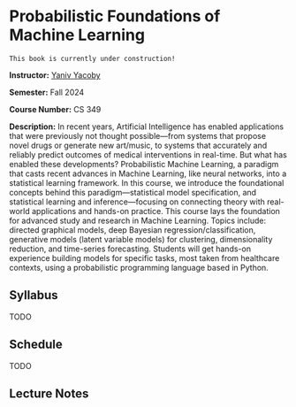 # Probabilistic Foundations of Machine Learning

```{warning}
This book is currently under construction!
```

**Instructor:** [Yaniv Yacoby](https://yanivyacoby.github.io/)

**Semester:** Fall 2024

**Course Number:** CS 349

**Description:** In recent years, Artificial Intelligence has enabled applications that were previously not thought possible—from systems that propose novel drugs or generate new art/music, to systems that accurately and reliably predict outcomes of medical interventions in real-time. But what has enabled these developments? Probabilistic Machine Learning, a paradigm that casts recent advances in Machine Learning, like neural networks, into a statistical learning framework. In this course, we introduce the foundational concepts behind this paradigm—statistical model specification, and statistical learning and inference—focusing on connecting theory with real-world applications and hands-on practice. This course lays the foundation for advanced study and research in Machine Learning. Topics include: directed graphical models, deep Bayesian regression/classification, generative models (latent variable models) for clustering, dimensionality reduction, and time-series forecasting. Students will get hands-on experience building models for specific tasks, most taken from healthcare contexts, using a probabilistic programming language based in Python.


## Syllabus

TODO


## Schedule

TODO


## Lecture Notes


```{tableofcontents}
```
